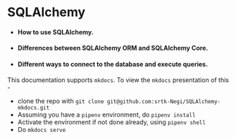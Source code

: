 # SQLAlchemy
- #### How to use SQLAlchemy. 
- #### Differences between SQLAlchemy ORM and SQLAlchemy Core.
- #### Different ways to connect to the database and execute queries.

This documentation supports ``mkdocs``.
To view the ``mkdocs`` presentation of this - 

- clone the repo with ``git clone git@github.com:srtk-Negi/SQLAlchemy-mkdocs.git``
- Assuming you have a ``pipenv`` environment, do ``pipenv install``
- Activate the environment if not done already, using ``pipenv shell``
- Do ``mkdocs serve`` 